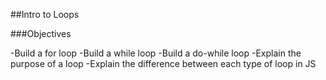 ##Intro to Loops

###Objectives

-Build a for loop
-Build a while loop
-Build a do-while loop
-Explain the purpose of a loop
-Explain the difference between each type of loop in JS
